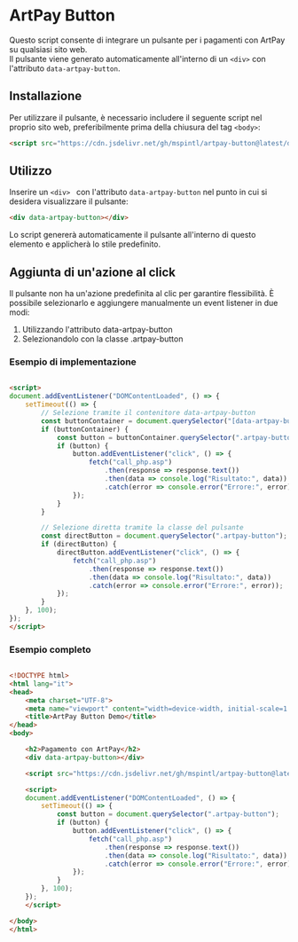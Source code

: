 # ArtPay Button

Questo script consente di integrare un pulsante per i pagamenti con ArtPay su qualsiasi sito web.  
Il pulsante viene generato automaticamente all'interno di un `<div>` con l'attributo `data-artpay-button`.

## Installazione

Per utilizzare il pulsante, è necessario includere il seguente script nel proprio sito web, preferibilmente prima della chiusura del tag `<body>`:

```html
<script src="https://cdn.jsdelivr.net/gh/mspintl/artpay-button@latest/dist/pay-button.js"></script>
```

## Utilizzo
Inserire un ```<div> ``` con l'attributo ```data-artpay-button``` nel punto in cui si desidera visualizzare il pulsante:

```html
<div data-artpay-button></div>
```
Lo script genererà automaticamente il pulsante all'interno di questo elemento e applicherà lo stile predefinito.

## Aggiunta di un'azione al click
Il pulsante non ha un'azione predefinita al clic per garantire flessibilità.
È possibile selezionarlo e aggiungere manualmente un event listener in due modi:

1. Utilizzando l'attributo data-artpay-button
2. Selezionandolo con la classe .artpay-button

### Esempio di implementazione

```html

<script>
document.addEventListener("DOMContentLoaded", () => {
    setTimeout(() => {
        // Selezione tramite il contenitore data-artpay-button
        const buttonContainer = document.querySelector("[data-artpay-button]");
        if (buttonContainer) {
            const button = buttonContainer.querySelector(".artpay-button");
            if (button) {
                button.addEventListener("click", () => {
                    fetch("call_php.asp")
                        .then(response => response.text())
                        .then(data => console.log("Risultato:", data))
                        .catch(error => console.error("Errore:", error));
                });
            }
        }

        // Selezione diretta tramite la classe del pulsante
        const directButton = document.querySelector(".artpay-button");
        if (directButton) {
            directButton.addEventListener("click", () => {
                fetch("call_php.asp")
                    .then(response => response.text())
                    .then(data => console.log("Risultato:", data))
                    .catch(error => console.error("Errore:", error));
            });
        }
    }, 100);
});
</script>

```

### Esempio completo

```html

<!DOCTYPE html>
<html lang="it">
<head>
    <meta charset="UTF-8">
    <meta name="viewport" content="width=device-width, initial-scale=1.0">
    <title>ArtPay Button Demo</title>
</head>
<body>

    <h2>Pagamento con ArtPay</h2>
    <div data-artpay-button></div>

    <script src="https://cdn.jsdelivr.net/gh/mspintl/artpay-button@latest/dist/pay-button.js"></script>

    <script>
    document.addEventListener("DOMContentLoaded", () => {
        setTimeout(() => {
            const button = document.querySelector(".artpay-button");
            if (button) {
                button.addEventListener("click", () => {
                    fetch("call_php.asp")
                        .then(response => response.text())
                        .then(data => console.log("Risultato:", data))
                        .catch(error => console.error("Errore:", error));
                });
            }
        }, 100);
    });
    </script>

</body>
</html>

```
